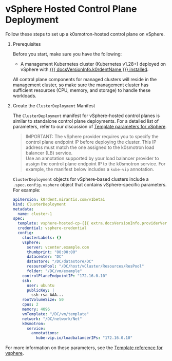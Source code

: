 # vSphere Hosted Control Plane Deployment

Follow these steps to set up a k0smotron-hosted control plane on vSphere. 

1. Prerequisites

    Before you start, make sure you have the following:

    - A management Kubernetes cluster (Kubernetes v1.28+) deployed on vSphere with [{{{ docsVersionInfo.k0rdentName }}} installed](../installation/install-k0rdent.md).

    All control plane components for managed clusters will reside in the management cluster, so make sure the management 
    cluster has sufficient resources (CPU, memory, and storage) to handle these workloads.

2. Create the `ClusterDeployment` Manifest

    The `ClusterDeployment` manifest for vSphere-hosted control planes is similar to standalone control plane deployments. 
    For a detailed list of parameters, refer to our discussion of [Template parameters for vSphere](../../reference/template/template-vsphere.md).

    > IMPORTANT: 
    > The vSphere provider requires you to specify the control plane endpoint IP before deploying the cluster. This IP 
    > address must match the one assigned to the k0smotron load balancer (LB) service.  
    > Use an annotation supported by your load balancer provider to assign the control plane endpoint IP to the k0smotron 
    > service. For example, the manifest below includes a `kube-vip` annotation.

    `ClusterDeployment` objects for vSphere-based clusters include a `.spec.config.vsphere` object that contains vSphere-specific
    parameters. For example:

    ```yaml
    apiVersion: k0rdent.mirantis.com/v1beta1
    kind: ClusterDeployment
    metadata:
      name: cluster-1
    spec:
      template: vsphere-hosted-cp-{{{ extra.docsVersionInfo.providerVersions.dashVersions.vsphereHostedCpCluster }}}
      credential: vsphere-credential
      config:
        clusterLabels: {}
        vsphere:
          server: vcenter.example.com
          thumbprint: "00:00:00"
          datacenter: "DC"
          datastore: "/DC/datastore/DC"
          resourcePool: "/DC/host/vCluster/Resources/ResPool"
          folder: "/DC/vm/example"
        controlPlaneEndpointIP: "172.16.0.10"
        ssh:
          user: ubuntu
          publicKey: |
            ssh-rsa AAA...
        rootVolumeSize: 50
        cpus: 2
        memory: 4096
        vmTemplate: "/DC/vm/template"
        network: "/DC/network/Net"
        k0smotron:
          service:
            annotations:
              kube-vip.io/loadbalancerIPs: "172.16.0.10"
    ```

For more information on these parameters, see the [Template reference for vsphere](../../reference/template/template-vsphere.md). 
